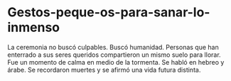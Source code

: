 # Gestos-peque-os-para-sanar-lo-inmenso
La ceremonia no buscó culpables. Buscó humanidad. Personas que han enterrado a sus seres queridos compartieron un mismo suelo para llorar.
Fue un momento de calma en medio de la tormenta. Se habló en hebreo y árabe. Se recordaron muertes y se afirmó una vida futura distinta.
